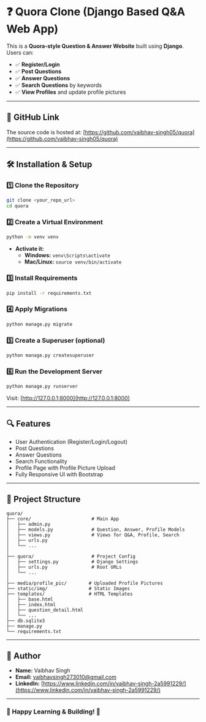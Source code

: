 # ❓ Quora Clone (Django Based Q&A Web App)

This is a **Quora-style Question & Answer Website** built using **Django**. Users can:
- ✅ **Register/Login**
- ✅ **Post Questions**
- ✅ **Answer Questions**
- ✅ **Search Questions** by keywords
- ✅ **View Profiles** and update profile pictures

---

## 🚀 GitHub Link
The source code is hosted at: [https://github.com/vaibhav-singh05/quora](https://github.com/vaibhav-singh05/quora)

---

## 🛠 **Installation & Setup**

### **1️⃣ Clone the Repository**
```sh
git clone <your_repo_url>
cd quora
```

### **2️⃣ Create a Virtual Environment**
```sh
python -m venv venv
```
- **Activate it:**
  - **Windows:** `venv\Scripts\activate`
  - **Mac/Linux:** `source venv/bin/activate`

### **3️⃣ Install Requirements**
```sh
pip install -r requirements.txt
```

### **4️⃣ Apply Migrations**
```sh
python manage.py migrate
```

### **5️⃣ Create a Superuser (optional)**
```sh
python manage.py createsuperuser
```

### **6️⃣ Run the Development Server**
```sh
python manage.py runserver
```

Visit: [http://127.0.0.1:8000](http://127.0.0.1:8000)

---

## 🔍 **Features**
- User Authentication (Register/Login/Logout)
- Post Questions
- Answer Questions
- Search Functionality
- Profile Page with Profile Picture Upload
- Fully Responsive UI with Bootstrap

---

## 🧩 **Project Structure**
```
quora/
├── core/                      # Main App
│   ├── admin.py
│   ├── models.py              # Question, Answer, Profile Models
│   ├── views.py               # Views for Q&A, Profile, Search
│   ├── urls.py
│   └── ...
│
├── quora/                     # Project Config
│   ├── settings.py            # Django Settings
│   ├── urls.py                # Root URLs
│   └── ...
│
├── media/profile_pic/        # Uploaded Profile Pictures
├── static/img/               # Static Images
├── templates/                # HTML Templates
│   ├── base.html
│   ├── index.html
│   ├── question_detail.html
│   └── ...
├── db.sqlite3
├── manage.py
└── requirements.txt
```

---

## 👤 **Author**
- **Name:** Vaibhav Singh
- **Email:** [vaibhavsingh273010@gmail.com](mailto:vaibhavsingh273010@gmail.com)
- **LinkedIn:** [https://www.linkedin.com/in/vaibhav-singh-2a5991229/](https://www.linkedin.com/in/vaibhav-singh-2a5991229/)

---

### 🎉 Happy Learning & Building! 🚀


